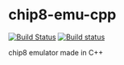 # chip8-emu-cpp
[![Build Status](https://travis-ci.org/FlayaN/chip8-emu-cpp.svg?branch=master)](https://travis-ci.org/FlayaN/chip8-emu-cpp)
[![Build status](https://ci.appveyor.com/api/projects/status/p4te6sffmmjxvvyy/branch/master?svg=true)](https://ci.appveyor.com/project/FlayaN/chip8-emu-cpp/branch/master)

chip8 emulator made in C++
